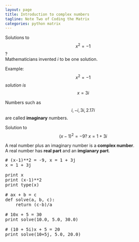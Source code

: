 ```yaml
---
layout: page
title: Introduction to complex numbers
tagline: Note Two of Coding the Matrix
categories: python matrix
---
```




Solutions to $$ x^2 = -1 $$ ?  
Mathematicians invented *i* to be one solution.

Example: $$ x^2 = -1 $$ *solution is* $$ x = 3i $$

Numbers such as $$ i, -i, 3i, 2.17i $$ are called **imaginary** numbers.

Solution to $$ (x-1)^2  = -9 ? \ x = 1 + 3i $$

A real number plus an imaginary number is a **complex number**.  
A real number has **real part** and an **imgianary part**.

<pre class="prettyprint linenums">
# (x-1)**2 = -9, x = 1 + 3j
x = 1 + 3j

print x
print (x-1)**2
print type(x)

# ax + b = c
def solve(a, b, c):
    return (c-b)/a

# 10x + 5 = 30
print solve(10.0, 5.0, 30.0)

# (10 + 5i)x + 5 = 20
print solve(10+5j, 5.0, 20.0)
</pre>
